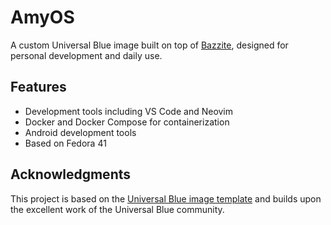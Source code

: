 # AmyOS

A custom Universal Blue image built on top of [Bazzite](https://bazzite.gg/), designed for personal development and daily use.

## Features

- Development tools including VS Code and Neovim
- Docker and Docker Compose for containerization
- Android development tools
- Based on Fedora 41

## Acknowledgments

This project is based on the [Universal Blue image template](https://github.com/ublue-os/image-template) and builds upon the excellent work of the Universal Blue community.
